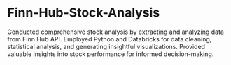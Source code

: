 # Finn-Hub-Stock-Analysis
Conducted comprehensive stock analysis by extracting and analyzing data from Finn Hub API. Employed Python and Databricks for data cleaning, statistical analysis, and generating insightful visualizations. Provided valuable insights into stock performance for informed decision-making.
